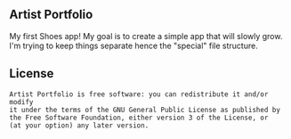 Artist Portfolio
-----

My first Shoes app! My goal is to create a simple app that will slowly grow. I'm trying to keep things separate hence the "special" file structure.

License
-----

    Artist Portfolio is free software: you can redistribute it and/or modify
    it under the terms of the GNU General Public License as published by
    the Free Software Foundation, either version 3 of the License, or
    (at your option) any later version.

